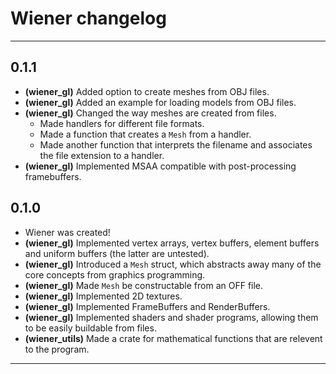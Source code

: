 # Wiener changelog

---

## 0.1.1
- **(wiener_gl)** Added option to create meshes from OBJ files.
- **(wiener_gl)** Added an example for loading models from OBJ files.
- **(wiener_gl)** Changed the way meshes are created from files.
    - Made handlers for different file formats.
    - Made a function that creates a `Mesh` from a handler.
    - Made another function that interprets the filename and associates the file extension to a handler.
- **(wiener_gl)** Implemented MSAA compatible with post-processing framebuffers.

## 0.1.0
- Wiener was created!
- **(wiener_gl)** Implemented vertex arrays, vertex buffers, element buffers and uniform buffers (the latter are untested).
- **(wiener_gl)** Introduced a `Mesh` struct, which abstracts away many of the core concepts from graphics programming.
- **(wiener_gl)** Made `Mesh` be constructable from an OFF file.
- **(wiener_gl)** Implemented 2D textures.
- **(wiener_gl)** Implemented FrameBuffers and RenderBuffers.
- **(wiener_gl)** Implemented shaders and shader programs, allowing them to be easily buildable from files.
- **(wiener_utils)** Made a crate for mathematical functions that are relevent to the program.

---
